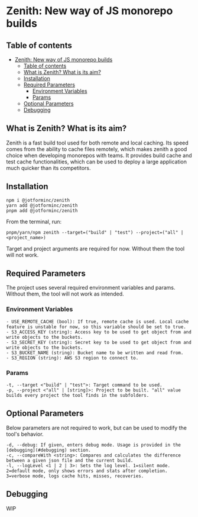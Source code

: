 # Zenith: New way of JS monorepo builds
## Table of contents


- [Zenith: New way of JS monorepo builds](#zenith-new-way-of-js-monorepo-builds)
  - [Table of contents](#table-of-contents)
  - [What is Zenith? What is its aim?](#what-is-zenith-what-is-its-aim)
  - [Installation](#installation)
  - [Required Parameters](#required-parameters)
    - [Environment Variables](#environment-variables)
    - [Params](#params)
  - [Optional Parameters](#optional-parameters)
  - [Debugging](#debugging)

## What is Zenith? What is its aim?

Zenith is a fast build tool used for both remote and local caching. Its speed comes from the ability to cache files remotely, which makes zenith a good choice when developing monorepos with teams. It provides build cache and test cache functionalities, which can be used to deploy a large application much quicker than its competitors.

## Installation
```
npm i @jotforminc/zenith
yarn add @jotforminc/zenith
pnpm add @jotforminc/zenith
```

From the terminal, run:

```
pnpm/yarn/npm zenith --target=("build" | "test") --project=("all" | <project_name>)
```
Target and project arguments are required for now. Without them the tool will not work.



## Required Parameters
The project uses several required environment variables and params. Without them, the tool will not work as intended.
### Environment Variables
```
- USE_REMOTE_CACHE (bool): If true, remote cache is used. Local cache feature is unstable for now, so this variable should be set to true.
- S3_ACCESS_KEY (string): Access key to be used to get object from and write objects to the buckets.
- S3_SECRET_KEY (string): Secret key to be used to get object from and write objects to the buckets.
- S3_BUCKET_NAME (string): Bucket name to be written and read from.
- S3_REGION (string): AWS S3 region to connect to.
```
### Params
```
-t, --target <"build" | "test">: Target command to be used.
-p, --project <"all" | [string]>: Project to be built. "all" value builds every project the tool finds in the subfolders.
```

## Optional Parameters
Below parameters are not required to work, but can be used to modify the tool's behavior.
```
-d, --debug: If given, enters debug mode. Usage is provided in the [debugging](#debugging) section.
-c, --compareWith <string>: Compares and calculates the difference between a given json file and the current build.
-l, --logLevel <1 | 2 | 3>: Sets the log level. 1=silent mode. 2=default mode, only shows errors and stats after completion. 3=verbose mode, logs cache hits, misses, recoveries.
```


## Debugging
WIP

